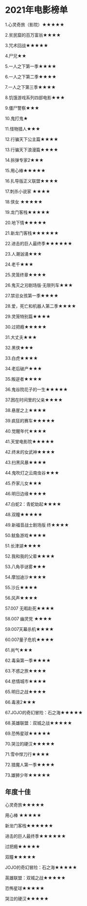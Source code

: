 # 2021年电影榜单



1.心灵奇旅（影院）★★★★★

2.贫民窟的百万富翁★★★★

3.咒术回战★★★★★

4.尸兄★★

5.一人之下第一季★★★★

6.一人之下第二季★★★★

7.一人之下第三季★★★★

8.饥饿游戏系列四部电影★★★

9.僵尸警察★★★

10.鬼打鬼★

11.怪物猎人★★★

12.行骗天下公主篇★★★★

13.行骗天下浪漫篇★★★★

14.拆弹专家2★★★

15.用心棒★★★★★

16.扎导版正义联盟★★★★

17.刺杀小说家 ★★★★

18.侠女 ★★★★★

19.龙门客栈★★★★★

20.地下情★★★★★

21.新龙门客栈★★★★★★

22.进击的巨人最终季★★★★★★

23.人潮汹涌★★★

24.老千★★★

25.灵笼终章★★★★

26.鬼灭之刃剧场版·无限列车★★★

27.禁忌女孩第一季★★★★

28.爱，死亡和机器人第二季★★★★

29.灵笼特别篇★★★★

30.过把瘾★★★★★

31.大丈夫★★★

32.黑侠★★★

33.白虎★★★★

34.老后破产★★★

35.叛逆者★★★★

36.鬼谷院花子的一生★★★★★

37.困在时间里的父亲★★★★

38.悬崖之上★★★★

39.疯狂的赛车★★★★★

40.觉醒年代★★★★

41.天堂电影院★★★★★

42.终末的女武神★★★★

43.扫黑风暴★★★★

44.鬼吹灯之云南虫谷★★★

45.乔家儿女★★★

46.明日边缘★★★★

47.白蛇2：青蛇劫起★★★★

48.双瞳★★★★★

49.新福音战士剧场版 终★★★★

50.鱿鱼游戏★★★★

51.长津湖★★★★

52.我和我的父辈★★★★

53.八角亭谜雾★★★

54.摩加迪沙★★★★

55.沙丘★★★★

56.风声★★★★

57.007 无暇赴死★★★★

58.007 幽灵党 ★★★★

59.007天幕杀机★★★★

60.007量子危机★★★★

61.尚气★★★

62.毒枭第一季★★★★

63.不惑之旅★★★★

64.悲情城市★★★★

65.明日之战★★★★

66.毒液2★★★

67.JOJO的奇幻冒险：石之海★★★★★

68.英雄联盟：双城之战★★★★★

69.恐怖星球★★★★★

70.哭泣的硬汉★★★★★

71.雪中悍刀行★★★★

72.猎魔人第一季★★★★

73.雄狮少年★★★★★





## 年度十佳

心灵奇旅★★★★★

用心棒 ★★★★★

新龙门客栈★★★★★★

进击的巨人最终季★★★★★★

过把瘾★★★★★

双瞳★★★★★

JOJO的奇幻冒险：石之海★★★★★

英雄联盟：双城之战★★★★★

恐怖星球★★★★★

哭泣的硬汉★★★★★
